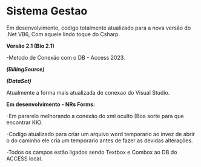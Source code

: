 # Sistema Gestao
Em desenvolvimento, codigo totalmente atualizado para a nova versão do .Net VB6, Com aquele lindo toque do Csharp.

****Versão 2.1 (Bio 2.1)****

-Metodo de Conexão com o DB - Access 2023.

***(BillingSource)***

***(DataSet)***

Atualmente a forma mais atualizada de conexao do Visual Studio.

****Em desenvolvimento - NRs Forms:****

-Em pararelo melhorando a conexão do xml oculto (Boa sorte para que encontrar KK).

-Codigo atualizado para criar um arquivo word temporario ao invez de abrir o do caminho ele cria um temporario antes de fazer as devidas alterações.

-Todos os campos estão ligados sendo Textbox e Combox ao DB do ACCESS local.



